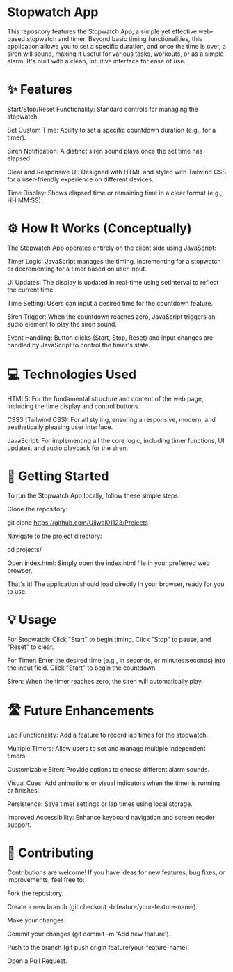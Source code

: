 # Stopwatch App
This repository features the Stopwatch App, a simple yet effective web-based stopwatch and timer. Beyond basic timing functionalities, this application allows you to set a specific duration, and once the time is over, a siren will sound, making it useful for various tasks, workouts, or as a simple alarm. It's built with a clean, intuitive interface for ease of use.

# ✨ Features
Start/Stop/Reset Functionality: Standard controls for managing the stopwatch.

Set Custom Time: Ability to set a specific countdown duration (e.g., for a timer).

Siren Notification: A distinct siren sound plays once the set time has elapsed.

Clear and Responsive UI: Designed with HTML and styled with Tailwind CSS for a user-friendly experience on different devices.

Time Display: Shows elapsed time or remaining time in a clear format (e.g., HH:MM:SS).

# ⚙️ How It Works (Conceptually)
The Stopwatch App operates entirely on the client side using JavaScript:

Timer Logic: JavaScript manages the timing, incrementing for a stopwatch or decrementing for a timer based on user input.

UI Updates: The display is updated in real-time using setInterval to reflect the current time.

Time Setting: Users can input a desired time for the countdown feature.

Siren Trigger: When the countdown reaches zero, JavaScript triggers an audio element to play the siren sound.

Event Handling: Button clicks (Start, Stop, Reset) and input changes are handled by JavaScript to control the timer's state.

# 💻 Technologies Used
HTML5: For the fundamental structure and content of the web page, including the time display and control buttons.

CSS3 (Tailwind CSS): For all styling, ensuring a responsive, modern, and aesthetically pleasing user interface.

JavaScript: For implementing all the core logic, including timer functions, UI updates, and audio playback for the siren.

# 🚀 Getting Started
To run the Stopwatch App locally, follow these simple steps:

Clone the repository:

git clone https://github.com/Ujjwal01123/Projects

Navigate to the project directory:

cd projects/

Open index.html: Simply open the index.html file in your preferred web browser.

That's it! The application should load directly in your browser, ready for you to use.

# 💡 Usage
For Stopwatch: Click "Start" to begin timing. Click "Stop" to pause, and "Reset" to clear.

For Timer: Enter the desired time (e.g., in seconds, or minutes:seconds) into the input field. Click "Start" to begin the countdown.

Siren: When the timer reaches zero, the siren will automatically play.

# 🛣️ Future Enhancements
Lap Functionality: Add a feature to record lap times for the stopwatch.

Multiple Timers: Allow users to set and manage multiple independent timers.

Customizable Siren: Provide options to choose different alarm sounds.

Visual Cues: Add animations or visual indicators when the timer is running or finishes.

Persistence: Save timer settings or lap times using local storage.

Improved Accessibility: Enhance keyboard navigation and screen reader support.

# 🤝 Contributing
Contributions are welcome! If you have ideas for new features, bug fixes, or improvements, feel free to:

Fork the repository.

Create a new branch (git checkout -b feature/your-feature-name).

Make your changes.

Commit your changes (git commit -m 'Add new feature').

Push to the branch (git push origin feature/your-feature-name).

Open a Pull Request.

